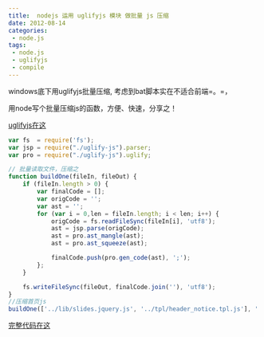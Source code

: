 ```yaml
---
title:  nodejs 运用 uglifyjs 模块 做批量 js 压缩
date: 2012-08-14
categories: 
 - node.js
tags: 
 - node.js
 - uglifyjs
 - compile
---
```


windows底下用uglifyjs批量压缩, 考虑到bat脚本实在不适合前端=。=，

用node写个批量压缩js的函数，方便、快速，分享之！

[uglifyjs在这](https://github.com/mishoo/UglifyJS/)

``` javascript
var fs  = require('fs'); 
var jsp = require("./uglify-js").parser;
var pro = require("./uglify-js").uglify;

// 批量读取文件，压缩之
function buildOne(fileIn, fileOut) {
    if (fileIn.length > 0) {
        var finalCode = [];
        var origCode = '';
        var ast = '';
        for (var i = 0,len = fileIn.length; i < len; i++) {
            origCode = fs.readFileSync(fileIn[i], 'utf8');
            ast = jsp.parse(origCode); 
            ast = pro.ast_mangle(ast); 
            ast = pro.ast_squeeze(ast);

            finalCode.push(pro.gen_code(ast), ';');
        };
    }

    fs.writeFileSync(fileOut, finalCode.join(''), 'utf8');
}
//压缩首页js
buildOne(['../lib/slides.jquery.js', '../tpl/header_notice.tpl.js'], '../compile/home.min.js');
```

[完整代码在这](https://github.com/spemoon/UglifyJS/blob/master/compile.js)

